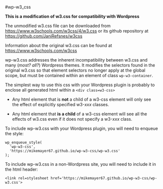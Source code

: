 #wp-w3_css

**This is a modification of w3.css for compatibility with Wordpress**

The unmodified w3.css file can be downloaded from
https://www.w3schools.com/w3css/4/w3.css
or its
github repository at https://github.com/JaniRefsnes/w3css

Information about the original w3.css can be found at https://www.w3schools.com/w3css

wp-w3.css addresses the inherent incompatibility between w3.css
and many (*most? all?*) Wordpress themes.  It modifies the selectors found 
in the original w3.css so that element selectors no longer apply at the 
global scope, but must be contained within an element of class 
`wp-w3-container`.

The simplest way to use this css with your Wordpress plugin is 
probably to enclose all generated html within a `<div class=w3-css>`

 - Any html element that is **not** a child of a w3-css element will only
   see the effect of explicitly specified w3-*xxx* classes.

 - Any html element that **is a child** of a w3-css element will see all 
   the effects of w3.css even if it does not specify a w3-*xxx* class.

To include wp-w3.css with your Wordpress plugin, you will need to enqueue the style:

```
wp_enqueue_style(
  'wp-w3-css',
  'https://mikemayer67.github.io/wp-w3-css/wp-w3.css'
);
```

To include wp-w3.css in a non-Wordpress site, you will need to include it in the html header:

```
<link rel=stylesheet href='https://mikemayer67.github.io/wp-w3-css/wp-w3.css'>
```
